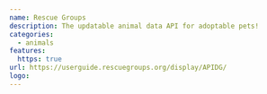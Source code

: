 ```yaml
---
name: Rescue Groups
description: The updatable animal data API for adoptable pets!
categories:
  - animals
features:
  https: true
url: https://userguide.rescuegroups.org/display/APIDG/
logo:
---
```

